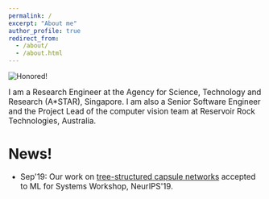 ```yaml
---
permalink: /
excerpt: "About me"
author_profile: true
redirect_from: 
  - /about/
  - /about.html
---
```


![Honored!](vinojjayasundara.github.io/images/cover.jpg)

<span style="text-align: right; font-size:1.1em;"> I am a Research Engineer at the Agency for Science, Technology and Research (A*STAR), Singapore. I am also a Senior Software Engineer and the Project Lead of the computer vision team at Reservoir Rock Technologies, Australia. </span>

# News!

* <span style="text-align: right; font-size:1.1em;"> Sep'19: Our work on [tree-structured capsule networks](https://arxiv.org/pdf/1910.12306.pdf) accepted to ML for Systems Workshop, NeurIPS'19.</span>
